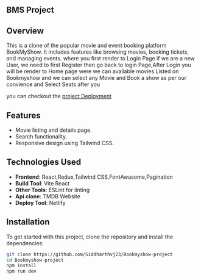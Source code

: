 ## BMS Project

## Overview

This is a clone of the popular movie and event booking platform BookMyShow. It includes features like browsing movies, booking tickets, and managing events. 
where you first render to Login Page if we are a new User, we need to first Register then go back to login Page,After Login you will be render to Home page 
were we can available movies Listed on Bookmyshow and we can select any Movie and Book a show as per our convience and Select Seats after you

you can checkout the [project Deployment](https://bms-project-deployed.onrender.com/)

## Features
- Movie listing and details page.
- Search functionality.
- Responsive design using Tailwind CSS.
## Technologies Used
- **Frontend**: React,Redux,Tailwind CSS,FontAwasome,Pagination
- **Build Tool**: Vite React
- **Other Tools**: ESLint for linting
- **Api clone**: TMDB Website
- **Deploy Tool**: Netlify

## Installation

To get started with this project, clone the repository and install the dependencies:

```bash
git clone https://github.com/Siddharthvj23/Bookmyshow-project
cd Bookmyshow-project
npm install
npm run dev
